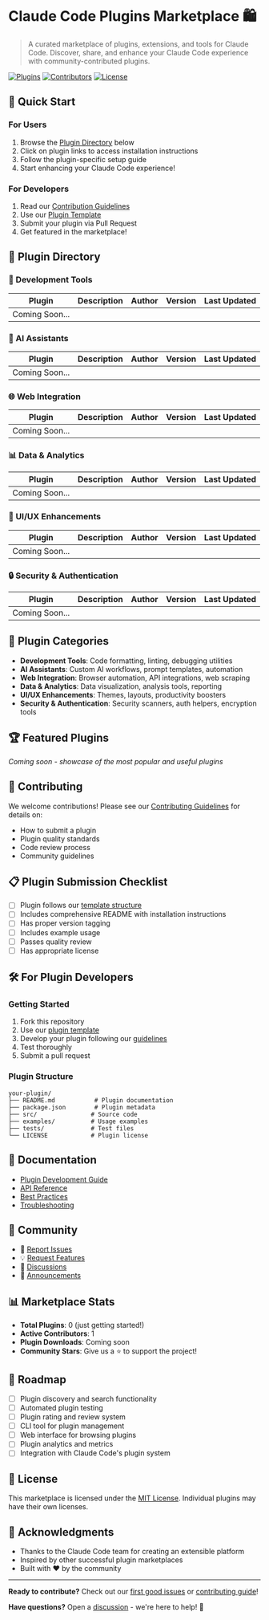 # Claude Code Plugins Marketplace 🛍️

> A curated marketplace of plugins, extensions, and tools for Claude Code. Discover, share, and enhance your Claude Code experience with community-contributed plugins.

[![Plugins](https://img.shields.io/badge/plugins-0-blue)]() [![Contributors](https://img.shields.io/badge/contributors-1-green)]() [![License](https://img.shields.io/badge/license-MIT-yellow)](LICENSE)

## 🚀 Quick Start

### For Users
1. Browse the [Plugin Directory](#plugin-directory) below
2. Click on plugin links to access installation instructions
3. Follow the plugin-specific setup guide
4. Start enhancing your Claude Code experience!

### For Developers
1. Read our [Contribution Guidelines](CONTRIBUTING.md)
2. Use our [Plugin Template](templates/plugin-template/)
3. Submit your plugin via Pull Request
4. Get featured in the marketplace!

## 📁 Plugin Directory

### 🔧 Development Tools

| Plugin | Description | Author | Version | Last Updated |
|--------|-------------|--------|---------|-------------|
| Coming Soon... | | | | |

### 🤖 AI Assistants

| Plugin | Description | Author | Version | Last Updated |
|--------|-------------|--------|---------|-------------|
| Coming Soon... | | | | |

### 🌐 Web Integration

| Plugin | Description | Author | Version | Last Updated |
|--------|-------------|--------|---------|-------------|
| Coming Soon... | | | | |

### 📊 Data & Analytics

| Plugin | Description | Author | Version | Last Updated |
|--------|-------------|--------|---------|-------------|
| Coming Soon... | | | | |

### 🎨 UI/UX Enhancements

| Plugin | Description | Author | Version | Last Updated |
|--------|-------------|--------|---------|-------------|
| Coming Soon... | | | | |

### 🔒 Security & Authentication

| Plugin | Description | Author | Version | Last Updated |
|--------|-------------|--------|---------|-------------|
| Coming Soon... | | | | |

## 🎯 Plugin Categories

- **Development Tools**: Code formatting, linting, debugging utilities
- **AI Assistants**: Custom AI workflows, prompt templates, automation
- **Web Integration**: Browser automation, API integrations, web scraping
- **Data & Analytics**: Data visualization, analysis tools, reporting
- **UI/UX Enhancements**: Themes, layouts, productivity boosters
- **Security & Authentication**: Security scanners, auth helpers, encryption tools

## 🏆 Featured Plugins

*Coming soon - showcase of the most popular and useful plugins*

## 🤝 Contributing

We welcome contributions! Please see our [Contributing Guidelines](CONTRIBUTING.md) for details on:

- How to submit a plugin
- Plugin quality standards
- Code review process
- Community guidelines

## 📋 Plugin Submission Checklist

- [ ] Plugin follows our [template structure](templates/plugin-template/)
- [ ] Includes comprehensive README with installation instructions
- [ ] Has proper version tagging
- [ ] Includes example usage
- [ ] Passes quality review
- [ ] Has appropriate license

## 🛠️ For Plugin Developers

### Getting Started
1. Fork this repository
2. Use our [plugin template](templates/plugin-template/)
3. Develop your plugin following our [guidelines](CONTRIBUTING.md)
4. Test thoroughly
5. Submit a pull request

### Plugin Structure
```
your-plugin/
├── README.md           # Plugin documentation
├── package.json        # Plugin metadata
├── src/               # Source code
├── examples/          # Usage examples
├── tests/             # Test files
└── LICENSE            # Plugin license
```

## 📖 Documentation

- [Plugin Development Guide](docs/plugin-development.md)
- [API Reference](docs/api-reference.md)
- [Best Practices](docs/best-practices.md)
- [Troubleshooting](docs/troubleshooting.md)

## 🌟 Community

- 🐛 [Report Issues](https://github.com/ingpoc/claude-code-plugins-marketplace/issues)
- 💡 [Request Features](https://github.com/ingpoc/claude-code-plugins-marketplace/issues/new?template=feature_request.md)
- 💬 [Discussions](https://github.com/ingpoc/claude-code-plugins-marketplace/discussions)
- 📢 [Announcements](https://github.com/ingpoc/claude-code-plugins-marketplace/discussions/categories/announcements)

## 📊 Marketplace Stats

- **Total Plugins**: 0 (just getting started!)
- **Active Contributors**: 1
- **Plugin Downloads**: Coming soon
- **Community Stars**: Give us a ⭐ to support the project!

## 🔮 Roadmap

- [ ] Plugin discovery and search functionality
- [ ] Automated plugin testing
- [ ] Plugin rating and review system
- [ ] CLI tool for plugin management
- [ ] Web interface for browsing plugins
- [ ] Plugin analytics and metrics
- [ ] Integration with Claude Code's plugin system

## 📄 License

This marketplace is licensed under the [MIT License](LICENSE). Individual plugins may have their own licenses.

## 🙏 Acknowledgments

- Thanks to the Claude Code team for creating an extensible platform
- Inspired by other successful plugin marketplaces
- Built with ❤️ by the community

---

**Ready to contribute?** Check out our [first good issues](https://github.com/ingpoc/claude-code-plugins-marketplace/labels/good%20first%20issue) or [contributing guide](CONTRIBUTING.md)!

**Have questions?** Open a [discussion](https://github.com/ingpoc/claude-code-plugins-marketplace/discussions) - we're here to help! 🚀